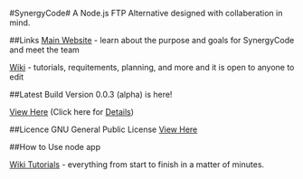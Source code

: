 #SynergyCode#
A Node.js FTP Alternative designed with collaberation in mind.

##Links
[Main Website](http://www.synergycode.org/) - learn about the purpose and goals for SynergyCode and meet the team

[Wiki](http://wiki.synergycode.org/) - tutorials, requitements, planning, and more and it is open to anyone to edit


##Latest Build
Version 0.0.3 (alpha) is here!

[View Here](https://github.com/CodeBoxJS/SynergyCode/releases/tag/v0.0.3) (Click here for [Details](http://www.synergycode.org/weekly-updates/))

##Licence
GNU General Public License
[View Here](https://github.com/CodeBoxJS/SynergyCode/blob/master/LICENSE)

##How to Use
	node app
	
[Wiki Tutorials](http://wiki.synergycode.org/index.php?title=Tutorials) - everything from start to finish in a matter of minutes.
